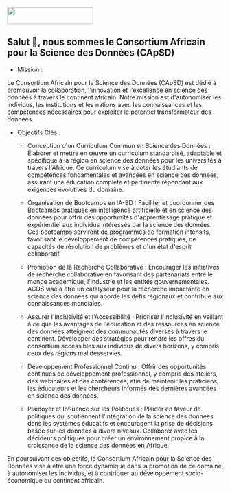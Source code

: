 <a align="right" href="https://github.com/African-Consortium-for-Data-Science">
<img src="https://imgur.com/gVcW5to.png" width="200" height="40" />
</a>



## Salut  👋, nous sommes le Consortium Africain pour la Science des Données (CApSD)

* Mission :
  
Le Consortium Africain pour la Science des Données (CApSD) est dédié à promouvoir la collaboration, l'innovation et l'excellence en science des données à travers le continent africain. Notre mission est d'autonomiser les individus, les institutions et les nations avec les connaissances et les compétences nécessaires pour exploiter le potentiel transformateur des données.

* Objectifs Clés :

  + Conception d'un Curriculum Commun en Science des Données :
        Élaborer et mettre en œuvre un curriculum standardisé, adaptable et spécifique à la région en science des données pour les universités à travers l'Afrique. Ce curriculum vise à doter les étudiants de compétences fondamentales et avancées en science des données, assurant une éducation complète et pertinente répondant aux exigences évolutives du domaine.

  + Organisation de Bootcamps en IA-SD :
        Faciliter et coordonner des Bootcamps pratiques en intelligence artificielle et en science des données pour offrir des opportunités d'apprentissage pratique et expérientiel aux individus intéressés par la science des données. Ces bootcamps serviront de programmes de formation intensifs, favorisant le développement de compétences pratiques, de capacités de résolution de problèmes et d'un état d'esprit collaboratif.

  + Promotion de la Recherche Collaborative :
        Encourager les initiatives de recherche collaborative en favorisant des partenariats entre le monde académique, l'industrie et les entités gouvernementales. ACDS vise à être un catalyseur pour la recherche impactante en science des données qui aborde les défis régionaux et contribue aux connaissances mondiales.

  + Assurer l'Inclusivité et l'Accessibilité :
        Prioriser l'inclusivité en veillant à ce que les avantages de l'éducation et des ressources en science des données atteignent des communautés diverses à travers le continent. Développer des stratégies pour rendre les offres du consortium accessibles aux individus de divers horizons, y compris ceux des régions mal desservies.

  + Développement Professionnel Continu :
        Offrir des opportunités continues de développement professionnel, y compris des ateliers, des webinaires et des conférences, afin de maintenir les praticiens, les éducateurs et les chercheurs informés des dernières avancées en science des données.


  + Plaidoyer et Influence sur les Politiques :
    Plaider en faveur de politiques qui soutiennent l'intégration de la science des données dans les systèmes éducatifs et encouragent la prise de décisions basée sur les données à divers niveaux. Collaborer avec les décideurs politiques pour créer un environnement propice à la croissance de la science des données en Afrique.

En poursuivant ces objectifs, le Consortium Africain pour la Science des Données vise à être une force dynamique dans la promotion de ce domaine, à autonomiser les individus, et à contribuer au développement socio-économique du continent africain.   
